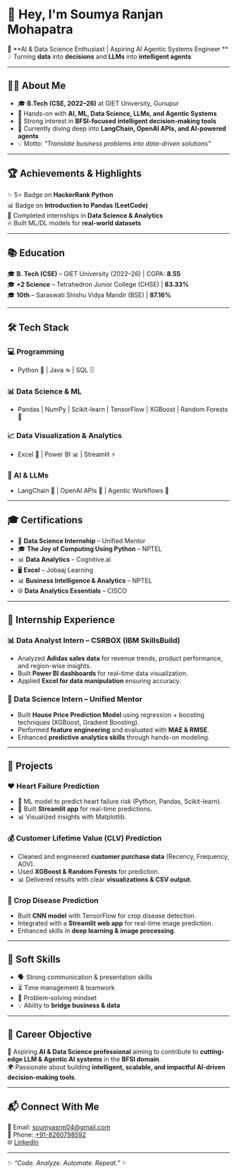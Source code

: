 # 👋 Hey, I'm Soumya Ranjan Mohapatra  

🚀 **AI & Data Science Enthusiast | Aspiring AI Agentic Systems Engineer **  
💡 Turning **data** into **decisions** and **LLMs** into **intelligent agents**  

---

## 🧑‍💻 About Me  
- 🎓 **B.Tech (CSE, 2022–26)** at GIET University, Gunupur  
- 💼 Hands-on with **AI, ML, Data Science, LLMs, and Agentic Systems**  
- 🔬 Strong interest in **BFSI-focused intelligent decision-making tools**  
- 🌱 Currently diving deep into **LangChain, OpenAI APIs, and AI-powered agents**  
- 💡 Motto: *"Translate business problems into data-driven solutions"*  

---

## 🏆 Achievements & Highlights  
✨ 5⭐ Badge on **HackerRank Python**  
📊 Badge on **Introduction to Pandas (LeetCode)**  
🏅 Completed internships in **Data Science & Analytics**  
🔥 Built ML/DL models for **real-world datasets**  

---

## 📚 Education  
🎓 **B. Tech (CSE)** – GIET University (2022–26) | CGPA: **8.55**  
🎓 **+2 Science** – Tetrahedron Junior College (CHSE) | **83.33%**  
🎓 **10th** – Saraswati Shishu Vidya Mandir (BSE) | **87.16%**  

---

## 🛠️ Tech Stack  

### 💻 Programming  
- Python 🐍 | Java ☕ | SQL 🗄️  

### 📊 Data Science & ML  
- Pandas | NumPy | Scikit-learn | TensorFlow | XGBoost | Random Forests 🌳  

### 📈 Data Visualization & Analytics  
- Excel 📑 | Power BI 📊 | Streamlit ⚡  

### 🔮 AI & LLMs  
- LangChain 🔗 | OpenAI APIs 🤖 | Agentic Workflows 🧠  

---

## 🎓 Certifications  
- 🧾 **Data Science Internship** – Unified Mentor  
- 🎓 **The Joy of Computing Using Python** – NPTEL  
- 📊 **Data Analytics** – Cognitive.ai  
- 🖥️ **Excel** – Jobaaj Learning  
- 📊 **Business Intelligence & Analytics** – NPTEL  
- 🌐 **Data Analytics Essentials** – CISCO  

---

## 💼 Internship Experience  

### 📊 Data Analyst Intern – **CSRBOX (IBM SkillsBuild)**  
- Analyzed **Adidas sales data** for revenue trends, product performance, and region-wise insights.  
- Built **Power BI dashboards** for real-time data visualization.  
- Applied **Excel for data manipulation** ensuring accuracy.  

### 🤖 Data Science Intern – **Unified Mentor**  
- Built **House Price Prediction Model** using regression + boosting techniques (XGBoost, Gradient Boosting).  
- Performed **feature engineering** and evaluated with **MAE & RMSE**.  
- Enhanced **predictive analytics skills** through hands-on modeling.  

---

## 🚀 Projects  

### ❤️ Heart Failure Prediction  
- 🧠 ML model to predict heart failure risk (Python, Pandas, Scikit-learn).  
- 🎨 Built **Streamlit app** for real-time predictions.  
- 📊 Visualized insights with Matplotlib.  

### 💰 Customer Lifetime Value (CLV) Prediction  
- Cleaned and engineered **customer purchase data** (Recency, Frequency, AOV).  
- Used **XGBoost & Random Forests** for prediction.  
- 📊 Delivered results with clear **visualizations & CSV output**.  

### 🌱 Crop Disease Prediction  
- Built **CNN model** with TensorFlow for crop disease detection.  
- Integrated with a **Streamlit web app** for real-time image prediction.  
- Enhanced skills in **deep learning & image processing**.  

---

## 🌟 Soft Skills  
- 🗣️ Strong communication & presentation skills  
- ⏳ Time management & teamwork  
- 🧩 Problem-solving mindset  
- 💡 Ability to **bridge business & data**  

---

## 🎯 Career Objective  
💼 Aspiring **AI & Data Science professional** aiming to contribute to **cutting-edge LLM & Agentic AI systems** in the **BFSI domain**.  
🌍 Passionate about building **intelligent, scalable, and impactful AI-driven decision-making tools**.  

---

## 📬 Connect With Me  
📧 Email: [soumyasrm04@gmail.com](mailto:soumyasrm04@gmail.com)  
📱 Phone: [+91-8260798592](tel:+918260798592)  
🌐 [LinkedIn](https://www.linkedin.com/in/srmohapatra)

---

✨ *“Code. Analyze. Automate. Repeat.”* ✨  


<!--
**SoumyaRM2004/SoumyaRM2004** is a ✨ _special_ ✨ repository because its `README.md` (this file) appears on your GitHub profile.

Here are some ideas to get you started:

- 🔭 I’m currently working on ...
- 🌱 I’m currently learning ...
- 👯 I’m looking to collaborate on ...
- 🤔 I’m looking for help with ...
- 💬 Ask me about ...
- 📫 How to reach me: ...
- 😄 Pronouns: ...
- ⚡ Fun fact: ...
-->

